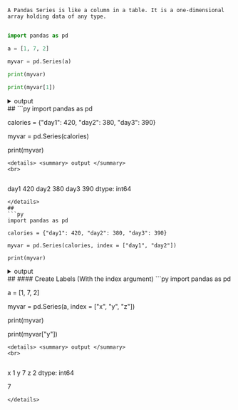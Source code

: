 ```
A Pandas Series is like a column in a table. It is a one-dimensional array holding data of any type.
```
##
```py
import pandas as pd

a = [1, 7, 2]

myvar = pd.Series(a)

print(myvar)

print(myvar[1])
```
<details> <summary> output </summary>
<br> 
  
```
0    1
1    7
2    2
dtype: int64

7
```
</details>
##
```py
import pandas as pd

calories = {"day1": 420, "day2": 380, "day3": 390}

myvar = pd.Series(calories)

print(myvar)
```
<details> <summary> output </summary>
<br> 
  
```
day1    420
day2    380
day3    390
dtype: int64
```
</details>
##
```py
import pandas as pd

calories = {"day1": 420, "day2": 380, "day3": 390}

myvar = pd.Series(calories, index = ["day1", "day2"])

print(myvar)
```
<details> <summary> output </summary>
<br> 
  
```
day1    420
day2    380
dtype: int64
```
</details>
##
#### Create Labels (With the index argument)
```py
import pandas as pd

a = [1, 7, 2]

myvar = pd.Series(a, index = ["x", "y", "z"])

print(myvar)

print(myvar["y"])
```
<details> <summary> output </summary>
<br> 
  
```
x    1
y    7
z    2
dtype: int64

7
```
</details>
